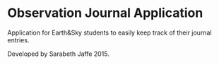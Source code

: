 # Observation Journal Application

Application for Earth&Sky students to easily keep track of their journal entries.

Developed by Sarabeth Jaffe 2015.

